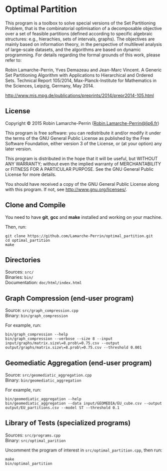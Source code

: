 # Optimal Partition

This program is a toolbox to solve special versions of the Set Partitioning
Problem, that is the combinatorial optimisation of a decomposable objective
over a set of feasible partitions (defined according to specific algebraic
structures: e.g., hierachies, sets of intervals, graphs). The objectives
are mainly based on information theory, in the perspective of multilevel
analysis of large-scale datasets, and the algorithms are based on dynamic
programming. For details regarding the formal grounds of this work, please
refer to:

Robin Lamarche-Perrin, Yves Demazeau and Jean-Marc Vincent. A Generic Set
Partitioning Algorithm with Applications to Hierarchical and Ordered Sets.
Technical Report 105/2014, Max-Planck-Institute for Mathematics in the
Sciences, Leipzig, Germany, May 2014.

<http://www.mis.mpg.de/publications/preprints/2014/prepr2014-105.html>

## License

Copyright © 2015 Robin Lamarche-Perrin
(<Robin.Lamarche-Perrin@lip6.fr>)

This program is free software: you can redistribute it and/or modify it
under the terms of the GNU General Public License as published by the Free
Software Foundation, either version 3 of the License, or (at your option)
any later version.

This program is distributed in the hope that it will be useful, but WITHOUT
ANY WARRANTY; without even the implied warranty of MERCHANTABILITY or
FITNESS FOR A PARTICULAR PURPOSE. See the GNU General Public License for
more details.

You should have received a copy of the GNU General Public License along
with this program. If not, see <http://www.gnu.org/licenses/>.


## Clone and Compile

You need to have **git**, **gcc** and **make** installed and working on your machine.

Then, run:
```
git clone https://github.com/Lamarche-Perrin/optimal_partition.git
cd optimal_partition
make
```

## Directories

Sources: `src/`<br/>
Binaries: `bin/`<br/>
Documentation: `doc/html/index.html`


## Graph Compression (end-user program)

Source: `src/graph_compression.cpp`<br/>
Binary: `bin/graph_compression`

For example, run:
```
bin/graph_compression --help
bin/graph_compression --verbose --size 8 --input input/graphs/matrix.size\=8.prob\=0.75.csv --output output/graphs/matrix.size\=8.prob\=0.75.csv --threshold 0.001
```


## Geomediatic Aggregation (end-user program)

Source: `src/geomediatic_aggregation.cpp`<br/>
Binary: `bin/geomediatic_aggregation`

For example, run:
```
bin/geomediatic_aggregation --help
bin/geomediatic_aggregation --data input/GEOMEDIA/EU_cube.csv --output output/EU_partitions.csv --model ST --threshold 0.1
```

## Library of Tests (specialized programs)

Sources: `src/programs.cpp`<br/>
Binary: `src/optimal_parition`

Uncomment the program of interest in `src/optimal_partition.cpp`, then run:
```
make
bin/optimal_partition
```
